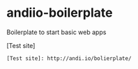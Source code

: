 andiio-boilerplate
==================

Boilerplate to start basic web apps

[Test site]

	[Test site]: http://andi.io/bolierplate/
